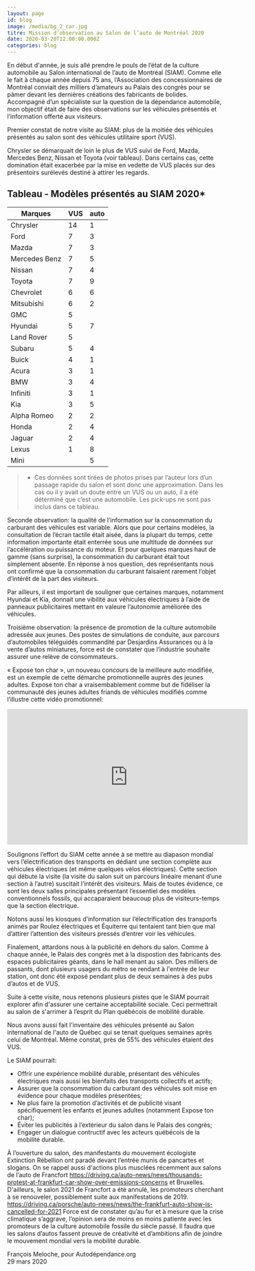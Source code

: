 ```yaml
---
layout: page
id: blog
image: /media/bg_2_car.jpg
titre: Mission d’observation au Salon de l’auto de Montréal 2020
date: 2020-03-20T12:00:00.000Z
categories: blog
---
```

En début d'année, je suis allé prendre le pouls de l’état de la culture automobile au Salon international de l’auto de Montréal (SIAM). Comme elle le fait à chaque année depuis 75 ans, l’Association des concessionnaires de Montréal conviait des milliers d’amateurs au Palais des congrès pour se pâmer devant les dernières créations des fabricants de bolides. Accompagné d’un spécialiste sur la question de la dépendance automobile, mon objectif était de faire des observations sur les véhicules présentés et l’information offerte aux visiteurs.

Premier constat de notre visite au SIAM: plus de la moitiée des véhicules présentés au salon sont des véhicules utilitaire sport (VUS).

Chrysler se démarquait de loin le plus de VUS suivi de Ford, Mazda, Mercedes Benz, Nissan et Toyota (voir tableau). Dans certains cas, cette domination était exacerbée par la mise en vedette de VUS placés sur des présentoirs surélevés destiné à attirer les regards.

## Tableau - Modèles présentés au SIAM 2020*

| Marques       | VUS | auto |
|---------------|-----|------|
| Chrysler      | 14  | 1    |
| Ford          | 7   | 3    |
| Mazda         | 7   | 3    |
| Mercedes Benz | 7   | 5    |
| Nissan        | 7   | 4    |
| Toyota        | 7   | 9    |
| Chevrolet     | 6   | 6    |
| Mitsubishi    | 6   | 2    |
| GMC           | 5   |      |
| Hyundai       | 5   | 7    |
| Land Rover    | 5   |      |
| Subaru        | 5   | 4    |
| Buick         | 4   | 1    |
| Acura         | 3   | 1    |
| BMW           | 3   | 4    |
| Infiniti      | 3   | 1    |
| Kia           | 3   | 5    |
| Alpha Romeo   | 2   | 2    |
| Honda         | 2   | 4    |
| Jaguar        | 2   | 4    |
| Lexus         | 1   | 8    |
| Mini          |     | 5    |

> * Ces données sont tirées de photos prises par l’auteur lors d’un passage rapide du salon et sont donc une approximation. Dans les cas ou il y avait un doute entre un VUS ou un auto, il a été déterminé que c’est une automobile. Les pick-ups ne sont pas inclus dans ce tableau.

Seconde observation: la qualité de l’information sur la consommation du carburant des véhicules est variable. Alors que pour certains modèles, la consultation de l’écran tactile était aisée, dans la plupart du temps, cette information importante était enterrée sous une multitude de données sur l’accélération ou puissance du moteur. Et pour quelques marques haut de gamme (sans surprise), la consommation du carburant était tout simplement absente. En réponse à nos question, des représentants nous ont  confirmé que la consommation du carburant faisaient rarement l’objet d’intérêt de la part des visiteurs.

Par ailleurs, il est important de souligner que certaines marques, notamment Hyundai et Kia, donnait une vibilité aux véhicules électriques à l’aide de panneaux publicitaires mettant en valeure l’autonomie améliorée des véhicules.

Troisième observation: la présence de promotion de la culture automobile adressée aux  jeunes. Des postes de simulations de conduite, aux parcours d’automobiles téléguidés commandité par Desjardins Assurances ou à la vente d’autos miniatures, force est de constater que l’industrie souhaite assurer une relève de consommateurs.

« Expose ton char », un nouveau concours de la meilleure auto modifiée, est un exemple de cette démarche promotionnelle auprès des jeunes adultes. Expose ton char a vraisembablement comme but de fidéliser la communauté des jeunes adultes friands de véhicules modifiés comme l’illustre cette vidéo promotionnel:

<iframe width="560" height="315" src="https://www.youtube.com/embed/g-fdkaCp7UU" frameborder="0" allow="accelerometer; autoplay; encrypted-media; gyroscope; picture-in-picture" allowfullscreen></iframe>

Soulignons l’effort du SIAM cette année à se mettre au diapason mondial vers l’électrification des transports en dédiant une section complète aux véhicules électriques (et même quelques vélos électriques). Cette section qui débute la visite (la visite du salon suit un parcours linéaire menant d’une section à l’autre) suscitait l’intérêt des visiteurs. Mais de toutes évidence, ce sont  les deux salles principales présentant l’essentiel des modèles conventionnels fossils, qui accaparaient beaucoup plus de visiteurs-temps que la section électrique.

Notons aussi les kiosques d’information sur l’électrification des transports animés par Roulez électriques et Équiterre qui tentaient tant bien que mal d’attirer l’attention des visiteurs pressés d’entrer voir les véhicules.

Finalement, attardons nous à la publicité en dehors du salon. Comme à chaque année, le Palais des congrès met à la dispostion des fabricants des espaces publicitaires géants, dans le hall menant au salon. Des milliers de passants, dont plusieurs usagers du métro se rendant à l'entrée de leur station, ont donc été exposé pendant plus de deux semaines à des pubs d’autos et de VUS.

Suite à cette visite, nous retenons plusieurs pistes que le SIAM pourrait explorer afin d'assurer une certaine acceptabilité sociale. Ceci permettrait au salon de s'arrimer à l’esprit du Plan québécois de mobilité durable.

Nous avons aussi fait l'inventaire des véhicules présenté au Salon international de l'auto de Québec qui se tenait quelques semaines après celui de Montréal. Même constat, près de 55% des véhicules étaient des VUS.

Le SIAM pourrait:

* Offrir une expérience mobilité durable, présentant des véhicules électriques mais aussi les bienfaits des transports collectifs et actifs;
* Assurer que la consommation du carburant des véhicules soit mise en évidence pour chaque modèles présentées;
* Ne plus faire la promotion d’activités et de publicité visant spécifiquement les enfants et jeunes adultes (notamment Expose ton char);
* Éviter les publicités à l’extérieur du salon dans le Palais des congrès;
* Engager un dialogue contructif avec les acteurs québécois de la mobilité durable.

À l’ouverture du salon, des manifestants du mouvement écologiste Extinction Rébellion ont paradé devant l’entrée munis de  pancartes et slogans. On se rappel aussi d'actions plus musclées récemment aux salons de l’auto de Francfort https://driving.ca/auto-news/news/thousands-protest-at-frankfurt-car-show-over-emissions-concerns et Bruxelles. D'ailleurs, le salon 2021 de Francfort a été annulé, les promoteurs cherchant à se renouveler, possiblement suite aux manifestations de 2019. https://driving.ca/porsche/auto-news/news/the-frankfurt-auto-show-is-cancelled-for-2021 Force est de constater qu’au fur et à mesure que la crise climatique s’aggrave, l’opinion sera de moins en moins patiente avec les promoteurs de la culture automobile fossile du siècle passé. Il faudra que les salons d’autos fassent preuve de créativité et d’ambitions afin de joindre le mouvement mondial vers la mobilité durable.

François Meloche, pour Autodépendance.org<br/>
29 mars 2020

